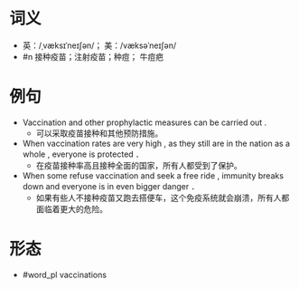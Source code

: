 # 词义
- 英：/ˌvæksɪˈneɪʃən/； 美：/væksəˈneɪʃən/
- #n 接种疫苗；注射疫苗；种痘； 牛痘疤
# 例句
- Vaccination and other prophylactic measures can be carried out .
	- 可以采取疫苗接种和其他预防措施。
- When vaccination rates are very high , as they still are in the nation as a whole , everyone is protected ．
	- 在疫苗接种率高且接种全面的国家，所有人都受到了保护。
- When some refuse vaccination and seek a free ride , immunity breaks down and everyone is in even bigger danger ．
	- 如果有些人不接种疫苗又跑去搭便车，这个免疫系统就会崩溃，所有人都面临着更大的危险。
# 形态
- #word_pl vaccinations

